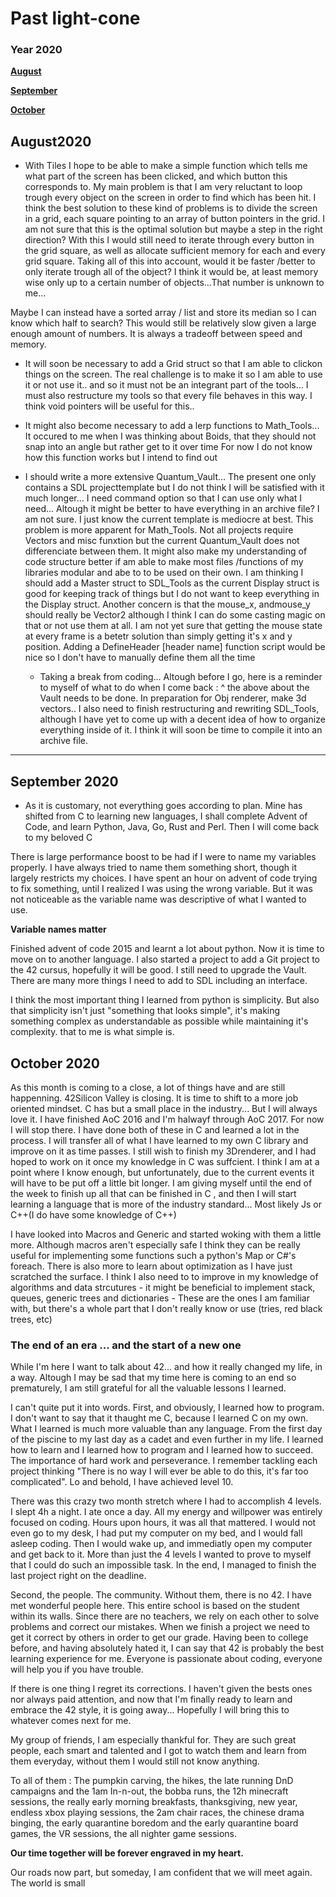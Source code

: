 # Past light-cone

### Year 2020

**[August](August2020)**

**[September](September2020)**

**[October](October2020)**

## August2020
- With Tiles I hope to be able to make a simple function which tells me what part of the screen has been clicked, and which button this corresponds to.
My main problem is that I am very reluctant to loop trough every object on the screen in order to find which has been hit.
I think the best solution to these kind of problems is to divide the screen in a grid, each square pointing to an array of button pointers in the grid.
I am not sure that this is the optimal solution but maybe a step in the right direction? With this I would still need to iterate through every
button in the grid square, as well as allocate sufficient memory for each and every grid square. Taking all of this into account, would it be
faster /better to only iterate trough all of the object? I think it would be, at least memory wise only up to a certain number of objects...That number is unknown to me...

Maybe I can instead have a sorted array / list and store its median so I can know which half to search? This would still be relatively slow given a large enough amount of numbers.
It is always a tradeoff between speed and memory.

- It will soon be necessary to add a Grid struct so that I am able to clickon things on the screen. The real challenge is to make it so I am able to use it or not use it.. and so it
must not be an integrant part of the tools... I must also restructure my tools so that every file behaves in this way. I think void pointers will be useful for this..
- It might also become necessary to add a lerp functions to Math_Tools... It occured to me when I was thinking about Boids, that they should not snap into an angle but rather get to it over time
For now I do not know how this function works but I intend to find out

- I should write a more extensive Quantum_Vault... The present one only contains a SDL projecttemplate but I do not think I will be satisfied with it much longer... I need command
option so that I can use only what I need... Altough it might be better to have everything in an archive file? I am not sure. I just know the current template is mediocre at best.
This problem is more apparent for Math_Tools. Not all projects require Vectors and misc funxtion but the current Quantum_Vault does not differenciate between them. It might also make
my understanding of code structure better if am able to make most files /functions of my libraries modular and abe to to be used on their own. I am thinking I should add a Master struct to SDL_Tools
as the current Display struct is good for keeping track of things but I do not want to keep everything in the Display struct. Another concern is that the mouse_x, andmouse_y should really be Vector2
although I think I can do some casting magic on that or not use them at all. I am not yet sure that getting the mouse state at every frame is a betetr solution than simply getting it's x and y position.
	Adding a DefineHeader [header name] function script would be nice so I don't have to manually define them all the time

	- Taking a break from coding... Altough before I go, here is a reminder to myself of what to do when I come back : ^ the above about the Vault needs to be done.
In preparation for Obj renderer, make 3d vectors.. I also need to finish restructuring and rewriting SDL_Tools, although I have yet to come up with a decent idea of how to organize everything inside of it.
I think it will soon be time to compile it into an archive file.

---
## September 2020
- As it is customary, not everything goes according to plan. Mine has shifted from C to learning new languages, I shall complete Advent of Code, and learn Python, Java, Go, Rust and Perl.
Then I will come back to my beloved C

There is large performance boost to be had if I were to name my variables properly. I have always tried to name them something short, though it largely restricts my choices. I have spent an hour on advent of code trying to fix something, until I realized I was using the wrong variable. But it was not noticeable as the variable name was descriptive of what I wanted to use.

**Variable names matter**

Finished advent of code 2015 and learnt a lot about python. Now it is time to move on to another language.
I also started a project to add a Git project to the 42 cursus, hopefully it will be good.
I still need to upgrade the Vault. There are many more things I need to add to SDL including an interface.

I think the most important thing I learned from python is simplicity. But also that simplicity isn't just "something that looks simple", it's making something complex as understandable as possible while maintaining it's complexity. that to me is what simple is.

## October 2020

As this month is coming to a close, a lot of things have and are still happenning. 42Silicon Valley is closing. It is time to shift to a more job oriented mindset. C has but a small place in the industry... But I will always love it.
I have finished AoC 2016 and I'm halwayf through AoC 2017. For now I will stop there. I have done both of these in C and learned a lot in the process. I will transfer all of what I have learned to my own C library and improve on it as time passes. I still wish to finish my 3Drenderer, and I had hoped to work on it once my knowledge in C was suffcient. I think I am at a point where I know enough, but unfortunately, due to the current events it will have to be put off a little bit longer. 
I am giving myself until the end of the week to finish up all that can be finished in C , and then I will start learning a language that is more of the industry standard... Most likely Js or C++(I do have some knowledge of C++)

I have looked into Macros and Generic and started woking with them a little more. Although macros aren't especially safe I think they can be really useful for implementing some functions such a python's Map or C#'s foreach. There is also more to learn about optimization as I have just scratched the surface.
I think I also need to to improve in my knowledge of algorithms and data strcutures - it might be beneficial to implement stack, queues, generic trees and dictionaries - These are the ones I am familiar with, but there's a whole part that I don't really know or use (tries, red black trees, etc)  

### The end of an era ... and the start of a new one

While I'm here I want to talk about 42... and how it really changed my life, in a way. Altough I may be sad that my time here is coming to an end so prematurely, I am still grateful for all the valuable lessons I learned.

I can't quite put it into words. First, and obviously, I learned how to program. I don't want to say that it thaught me C, because I learned C on my own. What I learned is much more valuable than any language. From the first day of the piscine to my last day as a cadet and even further in my life. I learned how to learn and I learned how to program and I learned how to succeed. The importance of hard work and perseverance. I remember tackling each project thinking "There is no way I will ever be able to do this, it's far too complicated". Lo and behold, I have achieved level 10.

There was this crazy two month stretch where I had to accomplish 4 levels. I slept 4h a night. I ate once a day. All my energy and willpower was entirely focused on coding. Hours upon hours, it was all that mattered. I would not even go to my desk, I had put my computer on my bed, and I would fall asleep coding. Then I would wake up, and immediatly open my computer and get back to it. More than just the 4 levels I wanted to prove to myself that I could do such an impossible task. In the end, I managed to finish the last project right on the deadline.

Second, the people. The community. Without them, there is no 42. I have met wonderful people here. This entire school is based on the student within its walls. Since there are no teachers, we rely on each other to solve problems and correct our mistakes. When we finish a project we need to get it correct by others in order to get our grade.
Having been to college before, and having absolutely hated it, I can say that 42 is probably the best learning experience for me. Everyone is passionate about coding, everyone will help you if you have trouble.

If there is one thing I regret its corrections. I haven't given the bests ones nor always paid attention, and now that I'm finally ready to learn and embrace the 42 style, it is going away... Hopefully I will bring this to whatever comes next for me.

My group of friends, I am especially thankful for. They are such great people, each smart and talented and I got to watch them and learn from them everyday, without them I would still not know anything.

To all of them : The pumpkin carving, the hikes, the late running DnD campaigns and the 1am In-n-out, the bobba runs, the 12h minecraft sessions, the really early morning breakfasts, thanksgiving, new year, endless xbox playing sessions, the 2am chair races, the chinese drama binging, the early quarantine boredom and the early quarantine board games, the VR sessions, the all nighter game sessions.

**Our time together will be forever engraved in my heart.**

Our roads now part, but someday, I am confident that we will meet again. The world is small
